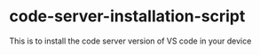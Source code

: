 # code-server-installation-script
This is to install the code server version of VS code in your device
